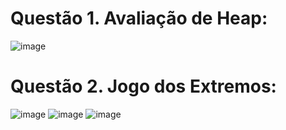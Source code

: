 # Questão 1. Avaliação de Heap:

![image](https://user-images.githubusercontent.com/52607671/175661029-1f724af1-2564-49ff-8731-df5f8f7ccec6.png)


# Questão 2. Jogo dos Extremos:

![image](https://user-images.githubusercontent.com/52607671/175661096-3fb53946-84f3-4bc3-a49a-8cd4b8901d47.png)
![image](https://user-images.githubusercontent.com/52607671/175661133-f9fc7928-bb2c-439f-9d9b-20f060c415f5.png)
![image](https://user-images.githubusercontent.com/52607671/175661149-c992efc1-d52b-4533-85ba-c8dda98dbf24.png)
